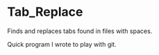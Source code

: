 Tab_Replace
===========

Finds and replaces tabs found in files with spaces. 

Quick program I wrote to play with git.
